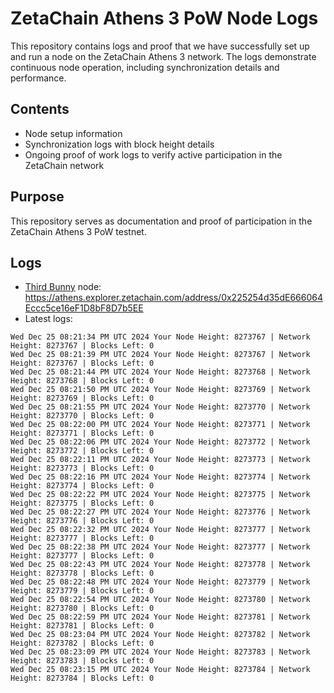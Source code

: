 # ZetaChain Athens 3 PoW Node Logs
This repository contains logs and proof that we have successfully set up and run a node on the ZetaChain Athens 3 network. The logs demonstrate continuous node operation, including synchronization details and performance.

## Contents
- Node setup information
- Synchronization logs with block height details
- Ongoing proof of work logs to verify active participation in the ZetaChain network

## Purpose
This repository serves as documentation and proof of participation in the ZetaChain Athens 3 PoW testnet.

## Logs

- [Third Bunny](https://thirdbunny.xyz/) node: https://athens.explorer.zetachain.com/address/0x225254d35dE666064Eccc5ce16eF1D8bF8D7b5EE
- Latest logs:
```
Wed Dec 25 08:21:34 PM UTC 2024 Your Node Height: 8273767 | Network Height: 8273767 | Blocks Left: 0
Wed Dec 25 08:21:39 PM UTC 2024 Your Node Height: 8273767 | Network Height: 8273767 | Blocks Left: 0
Wed Dec 25 08:21:44 PM UTC 2024 Your Node Height: 8273768 | Network Height: 8273768 | Blocks Left: 0
Wed Dec 25 08:21:50 PM UTC 2024 Your Node Height: 8273769 | Network Height: 8273769 | Blocks Left: 0
Wed Dec 25 08:21:55 PM UTC 2024 Your Node Height: 8273770 | Network Height: 8273770 | Blocks Left: 0
Wed Dec 25 08:22:00 PM UTC 2024 Your Node Height: 8273771 | Network Height: 8273771 | Blocks Left: 0
Wed Dec 25 08:22:06 PM UTC 2024 Your Node Height: 8273772 | Network Height: 8273772 | Blocks Left: 0
Wed Dec 25 08:22:11 PM UTC 2024 Your Node Height: 8273773 | Network Height: 8273773 | Blocks Left: 0
Wed Dec 25 08:22:16 PM UTC 2024 Your Node Height: 8273774 | Network Height: 8273774 | Blocks Left: 0
Wed Dec 25 08:22:22 PM UTC 2024 Your Node Height: 8273775 | Network Height: 8273775 | Blocks Left: 0
Wed Dec 25 08:22:27 PM UTC 2024 Your Node Height: 8273776 | Network Height: 8273776 | Blocks Left: 0
Wed Dec 25 08:22:32 PM UTC 2024 Your Node Height: 8273777 | Network Height: 8273777 | Blocks Left: 0
Wed Dec 25 08:22:38 PM UTC 2024 Your Node Height: 8273777 | Network Height: 8273777 | Blocks Left: 0
Wed Dec 25 08:22:43 PM UTC 2024 Your Node Height: 8273778 | Network Height: 8273778 | Blocks Left: 0
Wed Dec 25 08:22:48 PM UTC 2024 Your Node Height: 8273779 | Network Height: 8273779 | Blocks Left: 0
Wed Dec 25 08:22:54 PM UTC 2024 Your Node Height: 8273780 | Network Height: 8273780 | Blocks Left: 0
Wed Dec 25 08:22:59 PM UTC 2024 Your Node Height: 8273781 | Network Height: 8273781 | Blocks Left: 0
Wed Dec 25 08:23:04 PM UTC 2024 Your Node Height: 8273782 | Network Height: 8273782 | Blocks Left: 0
Wed Dec 25 08:23:09 PM UTC 2024 Your Node Height: 8273783 | Network Height: 8273783 | Blocks Left: 0
Wed Dec 25 08:23:15 PM UTC 2024 Your Node Height: 8273784 | Network Height: 8273784 | Blocks Left: 0
```
